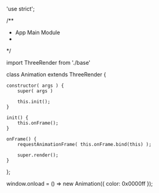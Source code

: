 'use strict';

/**
 * App Main Module
 *
 */

import ThreeRender from './base'

class Animation extends ThreeRender {

    constructor( args ) {
        super( args )
        
        this.init();
    }

    init() {
        this.onFrame();
    }

    onFrame() {
        requestAnimationFrame( this.onFrame.bind(this) );

        super.render();
    }

};

window.onload = () => new Animation({
    color: 0x0000ff
});